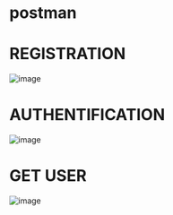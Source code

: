 # postman
# REGISTRATION
![image](https://github.com/Artemiks24/postman/assets/118908117/5e566ad0-6a32-41df-9009-bcb66f325ed1)
# AUTHENTIFICATION
![image](https://github.com/Artemiks24/postman/assets/118908117/2515a223-07fd-4b89-abce-0a505472b5e5)
# GET USER
![image](https://github.com/Artemiks24/postman/assets/118908117/37feb24a-ca30-4f93-bab7-92abef9153b1)
